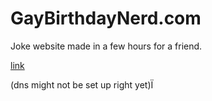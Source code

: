 # GayBirthdayNerd.com

Joke website made in a few hours for a friend.

[link](gaybirthdaynerd.com)

(dns might not be set up right yet)Ï

